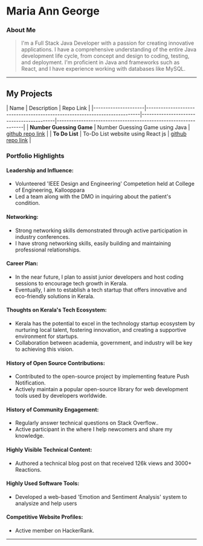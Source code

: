 # Maria Ann George

### About Me

> I'm a Full Stack Java Developer with a passion for creating innovative applications. I have a comprehensive understanding of the entire Java development life cycle, from concept and design to coding, testing, and deployment. I'm proficient in Java and frameworks such as React, and I have experience working with databases like MySQL.

---

## My Projects

| Name                | Description                                                               | Repo Link                                                      |
|---------------------|---------------------------------------------------------------------------|------------------------------------------|----------------------------------------------------------------|
| **Number Guessing Game**        | Number Guessing Game using Java                                                 | [github repo link](https://github.com/MariaAnnGeorge/NumberGuessingGame)   |
| **To Do List**        | To-Do List website using React js    | [github repo link](https://github.com/MariaAnnGeorge/TO-DO-List-Using-React) |

### Portfolio Highlights

#### Leadership and Influence:

- Volunteered 'IEEE Design and Engineering' Competetion held at College of Engineering, Kallooppara
- Led a team along with the DMO in inquiring about the patient's condition.

#### Networking:

- Strong networking skills demonstrated through active participation in industry conferences.
- I have strong networking skills, easily building and maintaining professional relationships.


#### Career Plan:

- In the near future, I plan to assist junior developers and host coding sessions to encourage tech growth in Kerala.
- Eventually, I aim to establish a tech startup that offers innovative and eco-friendly solutions in Kerala.

#### Thoughts on Kerala's Tech Ecosystem:

- Kerala has the potential to excel in the technology startup ecosystem by nurturing local talent, fostering innovation, and creating a supportive environment for startups.
- Collaboration between academia, government, and industry will be key to achieving this vision.

#### History of Open Source Contributions:

- Contributed to the open-source project by implementing feature Push Notification.
- Actively maintain a popular open-source library for web development tools used by developers worldwide.

#### History of Community Engagement:

- Regularly answer technical questions on Stack Overflow..
- Active participant in the  where I help newcomers and share my knowledge.

#### Highly Visible Technical Content:

- Authored a technical blog post on  that received 126k views and 3000+ Reactions.


#### Highly Used Software Tools:

- Developed a web-based 'Emotion and Sentiment Analysis' system to analysize and help users

#### Competitive Website Profiles:

- Active member on HackerRank.



---


